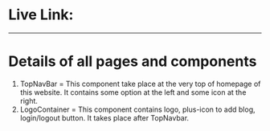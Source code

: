# Live Link: 
------------------------------------------------------------------------------------
# Details of all pages and components

1. TopNavBar = This component take place at the very top of homepage of this website. It contains some option at the left and some icon at the right.
2. LogoContainer = This component contains logo, plus-icon to add blog, login/logout button. It takes place after TopNavbar.